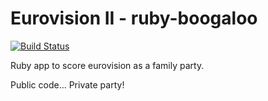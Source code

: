 # Eurovision II - ruby-boogaloo
[![Build Status](https://travis-ci.org/CeeBeeUK/laughing-sansa.svg?branch=master)](https://travis-ci.org/CeeBeeUK/laughing-sansa)

Ruby app to score eurovision as a family party.

Public code... Private party!
